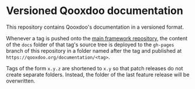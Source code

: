 # Versioned Qooxdoo documentation

This repository contains Qooxdoo's documentation in a versioned
format. 

Whenever a tag is pushed onto the [main framework
repository](https://github.com/qooxdoo/qooxdoo), the content of
the `docs` folder of that tag's source tree is deployed to the
`gh-pages` branch of this repository in a folder named after the
tag and published at `https://qooxdoo.org/documentation/<tag>`.

Tags of the form `x.y.z` are shortened to `x.y` so that patch releases do
not create separate folders. Instead, the folder of the last feature release 
will be overwritten. 
